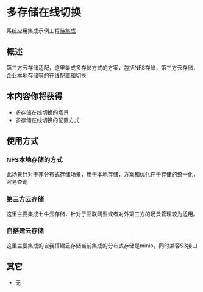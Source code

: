# 多存储在线切换


系统应用集成示例工程[待集成](#)

## 概述

第三方云存储适配，这里集成多存储方式的方案，包括NFS存储，第三方云存储，企业本地存储等的在线配置和切换

## 本内容你将获得

- 多存储在线切换的场景
- 多存储在线切换的配置方式

## 使用方式

### NFS本地存储的方式

此场景针对于非分布式存储场景，用于本地存储，方案和优化在于存储的统一化，容易查询

### 第三方云存储

这里主要集成七牛云存储，针对于互联网型或者对外第三方的场景管理较为适用。

### 自搭建云存储

这里主要集成的自我搭建云存储当前集成的分布式存储是minio，同时兼容S3接口



## 其它

- 无
